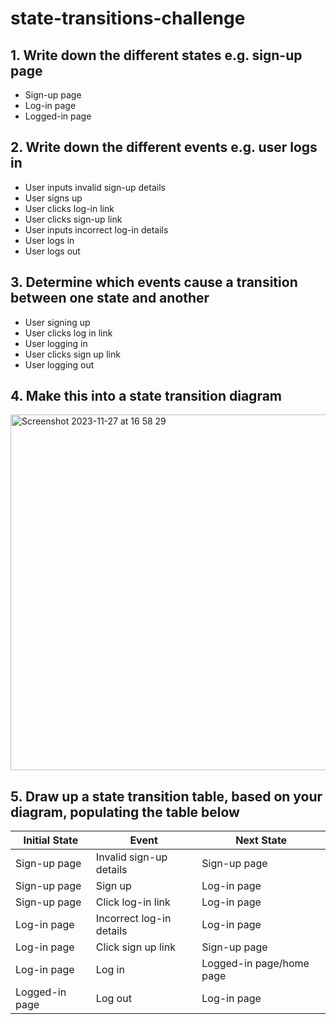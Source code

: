 # state-transitions-challenge

## 1. Write down the different states e.g. sign-up page
* Sign-up page
* Log-in page
* Logged-in page

## 2. Write down the different events e.g. user logs in
* User inputs invalid sign-up details
* User signs up
* User clicks log-in link
* User clicks sign-up link
* User inputs incorrect log-in details
* User logs in
* User logs out

## 3. Determine which events cause a transition between one state and another
* User signing up
* User clicks log in link
* User logging in
* User clicks sign up link
* User logging out

## 4. Make this into a state transition diagram
<img width="569" alt="Screenshot 2023-11-27 at 16 58 29" src="https://github.com/karysbarbrook/state-transitions-challenge/assets/101115101/414c965a-1948-4bab-ae98-c4c822975c7a">

## 5. Draw up a state transition table, based on your diagram, populating the table below

| Initial State | Event                    | Next State               |
| ------------- | ------------------------ | ------------------------ |
| Sign-up page  | Invalid sign-up details  | Sign-up page             |
| Sign-up page  | Sign up                  | Log-in page              |
| Sign-up page  | Click log-in link        | Log-in page              |
| Log-in page   | Incorrect log-in details | Log-in page              |
| Log-in page   | Click sign up link       | Sign-up page             |
| Log-in page   | Log in                   | Logged-in page/home page |
| Logged-in page| Log out                  | Log-in page              |


